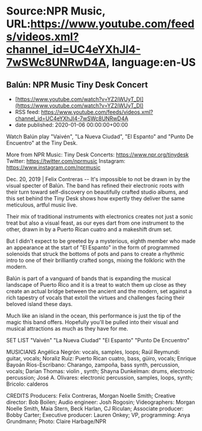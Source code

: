 # Source:NPR Music, URL:https://www.youtube.com/feeds/videos.xml?channel_id=UC4eYXhJI4-7wSWc8UNRwD4A, language:en-US

## Balún: NPR Music Tiny Desk Concert
 - [https://www.youtube.com/watch?v=YZ2iWUyT_DI](https://www.youtube.com/watch?v=YZ2iWUyT_DI)
 - RSS feed: https://www.youtube.com/feeds/videos.xml?channel_id=UC4eYXhJI4-7wSWc8UNRwD4A
 - date published: 2020-01-06 00:00:00+00:00

Watch Balún play "Vaivén", "La Nueva Ciudad", "El Espanto" and "Punto De Encuentro" at the Tiny Desk.

More from NPR Music: 
Tiny Desk Concerts: https://www.npr.org/tinydesk
Twitter: https://twitter.com/nprmusic
Instagram: https://www.instagram.com/nprmusic

Dec. 20, 2019 | Felix Contreras -- It's impossible to not be drawn in by the visual specter of Balún. The band has refined their electronic roots with their turn toward self-discovery on beautifully crafted studio albums, and this set behind the Tiny Desk shows how expertly they deliver the same meticulous, artful music live.

Their mix of traditional instruments with electronics creates not just a sonic treat but also a visual feast, as our eyes dart from one instrument to the other, drawn in by a Puerto Rican cuatro and a makeshift drum set.

But I didn't expect to be greeted by a mysterious, eighth member who made an appearance at the start of "El Espanto" in the form of programmed solenoids that struck the bottoms of pots and pans to create a rhythmic intro to one of their brilliantly crafted songs, mixing the folkloric with the modern.

Balún is part of a vanguard of bands that is expanding the musical landscape of Puerto Rico and it is a treat to watch them up close as they create an actual bridge between the ancient and the modern, set against a rich tapestry of vocals that extoll the virtues and challenges facing their beloved island these days.

Much like an island in the ocean, this performance is just the tip of the magic this band offers. Hopefully you'll be pulled into their visual and musical attractions as much as they have for me.

SET LIST
"Vaivén"
"La Nueva Ciudad"
"El Espanto"
"Punto De Encuentro"

MUSICIANS
Angélica Negrón: vocals, samples, loops; Raúl Reymundi: guitar, vocals; Noraliz Ruiz: Puerto Rican cuatro, bass, güiro, vocals; Enrique Bayoán Ríos-Escribano: Charango, zampoña, bass synth, percussion, vocals; Darian Thomas: violin , synth; Shayna Dunkelman: drums, electronic percussion; José A. Olivares: electronic percussion, samples, loops, synth; Bricolo: calderos

CREDITS
Producers: Felix Contreras, Morgan Noelle Smith; Creative director: Bob Boilen; Audio engineer: Josh Rogosin; Videographers: Morgan Noelle Smith, Maia Stern, Beck Harlan, CJ Riculan; Associate producer: Bobby Carter; Executive producer: Lauren Onkey; VP, programming: Anya Grundmann; Photo: Claire Harbage/NPR

